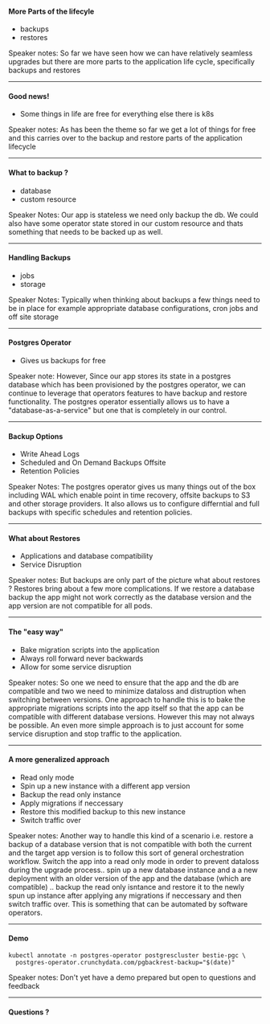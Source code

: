 #### More Parts of the lifecyle
- backups
- restores

<aside class="notes">
  Speaker notes:
  So far we have seen how we can have relatively seamless upgrades but there are more parts to the application life cycle, specifically backups and restores
</aside>

---
#### Good news!
- Some things in life are free for everything else there is k8s

<aside class="notes">
  Speaker notes:
  As has been the theme so far we get a lot of things for free and this carries over to the backup and restore parts of the application lifecycle
</aside>

---
#### What to backup ?
- database
- custom resource

<aside class="notes">
  Speaker Notes:
  Our app is stateless we need only backup the db. We could also have some operator state stored in our custom resource and thats something that needs to be backed up as well.
</aside>

---
#### Handling Backups
- jobs
- storage

<aside class="notes">
  Speaker Notes:
  Typically when thinking about backups a few things need to be in place for example appropriate database configurations, cron jobs and off site storage
</aside>

---
#### Postgres Operator
- Gives us backups for free

<aside class="notes">
  Speaker note:
  However, Since our app stores its state in a postgres database which has been provisioned by the postgres operator, we can continue to leverage that operators features to have backup and restore functionality. The postgres operator essentially allows us to have a "database-as-a-service" but one that is completely in our control.
</aside>

---
#### Backup Options
- Write Ahead Logs
- Scheduled and On Demand Backups Offsite
- Retention Policies

<aside class="notes">
  Speaker Notes:
  The postgres operator gives us many things out of the box including WAL which enable point in time recovery, offsite backups to S3 and other storage providers. It also allows us to configure differntial and full backups with specific schedules and retention policies.
</aside>

---
#### What about Restores
- Applications and database compatibility
- Service Disruption

<aside class="notes">
  Speaker notes:
  But backups are only part of the picture what about restores ? Restores bring about a few more complications. If we restore a database backup the app might not work correctly as the database version and the app version are not compatible for all pods. 
</aside>

---
#### The "easy way"
- Bake migration scripts into the application
- Always roll forward never backwards
- Allow for some service disruption

<aside class="notes">
  Speaker notes:
  So one we need to ensure that the app and the db are compatible and two we need to minimize dataloss and distruption when switching between versions. One approach to handle this is to bake the appropriate migrations scripts into the app itself so that the app can be compatible with different database versions. However this may not always be possible. An even more simple approach is to just account for some service disruption and stop traffic to the application.
</aside>

---
#### A more generalized approach
- Read only mode
- Spin up a new instance with a different app version
- Backup the read only instance
- Apply migrations if neccessary
- Restore this modified backup to this new instance
- Switch traffic over

<aside class="notes">
  Speaker notes:
  Another way to handle this kind of a scenario i.e. restore a backup of a database version that is not compatible with both the current and the target app version is to follow this sort of general orchestration workflow. Switch the app into a read only mode in order to prevent dataloss during the upgrade process.. spin up a new database instance and a a new deployment with an older version of the app and the database (which are compatible) .. backup the read only isntance and restore it to the newly spun up instance after applying any migrations if neccessary and then switch traffic over. This is something that can be automated by software operators.
</aside>

---
#### Demo

```
kubectl annotate -n postgres-operator postgrescluster bestie-pgc \
  postgres-operator.crunchydata.com/pgbackrest-backup="$(date)"
```

<aside class="notes">
Speaker notes:
Don't yet have a demo prepared but open to questions and feedback
</aside>

---
#### Questions ?
